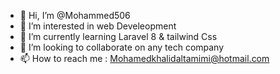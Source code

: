 - 👋 Hi, I’m @Mohammed506
- 👀 I’m interested in web Develeopment
- 🌱 I’m currently learning Laravel 8 & tailwind Css
- 💞️ I’m looking to collaborate on any tech company
- 📫 How to reach me : Mohamedkhalidaltamimi@hotmail.com

<!---
Mohammed506/Mohammed506 is a ✨ special ✨ repository because its `README.md` (this file) appears on your GitHub profile.
You can click the Preview link to take a look at your changes.
--->
